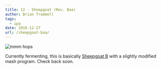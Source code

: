 ```yaml
---
title: 12 - Sheepgoat (Rev. Baa)
author: Brian Trammell
tags:
  - ipa
date: 2016-12-27
url: /sheepgoat-baa/
---
```


![mmm hops](/img/sheepgoat-baa-brewing.jpg)

Currently fermenting, this is basically [Sheepgoat B](/sheepgoat-b/) with a slightly modified mash program. Check back soon.
